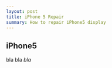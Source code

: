 ```yaml
---
layout: post
title: iPhone 5 Repair
summary: How to repair iPhone5 display
---
```


## iPhone5 

bla bla *bla*

